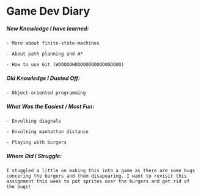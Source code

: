 # Game Dev Diary

##### New Knowledge I have learned:

    - More about finite-state-machines

    - About path planning and A*

    - How to use Git (WOOOOOHOOOOOOOOOOOOOOOOO)

##### Old Knowledge I Dusted Off:

    - Object-oriented programming

##### What Was the Easiest / Most Fun:

    - Envolking diagnals

    - Envolking manhattan distance

    - Playing with burgers

##### Where Did I Struggle:

    I stuggled a little on making this into a game as there are some bugs concering the burgers and them disapearing. I want to revisit this assignment this week to put sprites over the burgers and get rid of the bugs!
